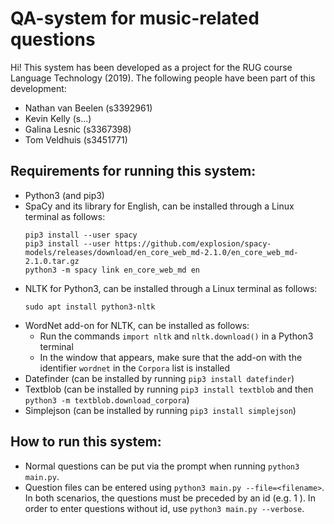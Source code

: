 # QA-system for music-related questions
Hi! This system has been developed as a project for the RUG course Language Technology (2019).
The following people have been part of this development:
- Nathan van Beelen (s3392961)
- Kevin Kelly (s...)
- Galina Lesnic (s3367398)
- Tom Veldhuis (s3451771)
## Requirements for running this system:
- Python3 (and pip3)
- SpaCy and its library for English, can be installed through a Linux terminal as follows:
  ```
  pip3 install --user spacy
  pip3 install --user https://github.com/explosion/spacy-models/releases/download/en_core_web_md-2.1.0/en_core_web_md-2.1.0.tar.gz
  python3 -m spacy link en_core_web_md en
  ```
- NLTK for Python3, can be installed through a Linux terminal as follows:
  ```
  sudo apt install python3-nltk
  ```
- WordNet add-on for NLTK, can be installed as follows:
  - Run the commands `import nltk` and `nltk.download()` in a Python3 terminal
  - In the window that appears, make sure that the add-on with the identifier `wordnet` in the `Corpora` list is installed
- Datefinder (can be installed by running `pip3 install datefinder`)
- Textblob (can be installed by running `pip3 install textblob` and then `python3 -m textblob.download_corpora`)
- Simplejson (can be installed by running `pip3 install simplejson`)

## How to run this system:
- Normal questions can be put via the prompt when running ```python3 main.py```.
- Question files can be entered using ```python3 main.py --file=<filename>```.
In both scenarios, the questions must be preceded by an id (e.g. 1 <tab> <question>).
In order to enter questions without id, use ```python3 main.py --verbose```.
